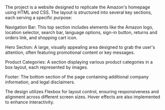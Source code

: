 The project is a website designed to replicate the Amazon's homepage using HTML and CSS. The layout is structured into several key sections, each serving a specific purpose:​

Navigation Bar: This top section includes elements like the Amazon logo, location selector, search bar, language options, sign-in button, returns and orders link, and shopping cart icon.​

Hero Section: A large, visually appealing area designed to grab the user's attention, often featuring promotional content or key messages.​

Product Categories: A section displaying various product categories in a box layout, each represented by images.​

Footer: The bottom section of the page containing additional  company information, and legal disclaimers.​

The design utilizes Flexbox for layout control, ensuring responsiveness and alignment across different screen sizes. Hover effects are also implemented to enhance interactivity.
